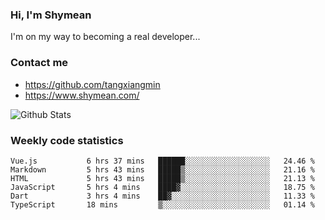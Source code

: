 ### Hi, I'm Shymean

I'm on my way to becoming a real developer...

### Contact me

- <https://github.com/tangxiangmin>
- <https://www.shymean.com/>

![Github Stats](https://github-readme-stats.vercel.app/api?username=tangxiangmin&show_icons=true&theme=dark)


###  Weekly code statistics

<!--START_SECTION:waka-->

```text
Vue.js           6 hrs 37 mins   ██████░░░░░░░░░░░░░░░░░░░   24.46 %
Markdown         5 hrs 43 mins   █████▒░░░░░░░░░░░░░░░░░░░   21.16 %
HTML             5 hrs 43 mins   █████▒░░░░░░░░░░░░░░░░░░░   21.13 %
JavaScript       5 hrs 4 mins    ████▓░░░░░░░░░░░░░░░░░░░░   18.75 %
Dart             3 hrs 4 mins    ██▓░░░░░░░░░░░░░░░░░░░░░░   11.33 %
TypeScript       18 mins         ▒░░░░░░░░░░░░░░░░░░░░░░░░   01.14 %
```

<!--END_SECTION:waka-->